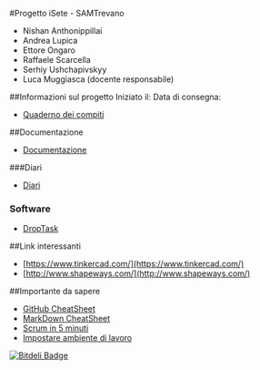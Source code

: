 #Progetto iSete - SAMTrevano
- Nishan Anthonippillai
- Andrea Lupica
- Ettore Ongaro
- Raffaele Scarcella
- Serhiy Ushchapivskyy
- Luca Muggiasca (docente responsabile)

##Informazioni sul progetto
Iniziato il:
Data di consegna:
- [Quaderno dei compiti](Documentazione/0_qdc_p3_iSete.md)

##Documentazione
  - [Documentazione](Documentazione/0_Documentazione.md)

###Diari
  - [Diari](Documentazione/Diari/)


### Software
  - [DropTask](https://www.droptask.com)

##Link interessanti
  - [https://www.tinkercad.com/](https://www.tinkercad.com/)
  - [http://www.shapeways.com/](http://www.shapeways.com/)



##Importante da sapere
- [GitHub CheatSheet](Guide/github-cheatsheet.pdf)
- [MarkDown CheatSheet](Guide/markdownCheatSheet.md)
- [Scrum in 5 minuti](Guide/Scrum_in_5_min.pdf)
- [Impostare ambiente di lavoro](Guide/ImpostareAmbienteLavoro.md)


[![Bitdeli Badge](https://d2weczhvl823v0.cloudfront.net/LuMug/isete/trend.png)](https://bitdeli.com/free "Bitdeli Badge")

